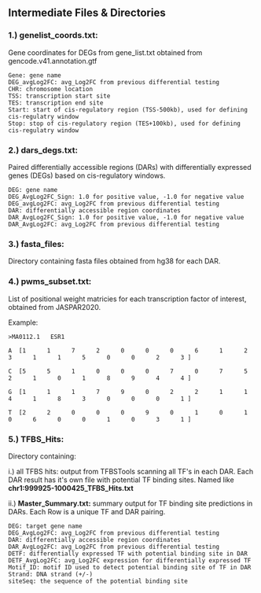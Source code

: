 ## Intermediate Files & Directories ##

### 1.) genelist_coords.txt:
Gene coordinates for DEGs from gene_list.txt obtained from gencode.v41.annotation.gtf

    Gene: gene name
    DEG_avgLog2FC: avg_Log2FC from previous differential testing
    CHR: chromosome location
    TSS: transcription start site
    TES: transcription end site
    Start: start of cis-regulatory region (TSS-500kb), used for defining cis-regulatry window
    Stop: stop of cis-regulatory region (TES+100kb), used for defining cis-regulatry window

### 2.) dars_degs.txt:
Paired differentially accessible regions (DARs) with differentially expressed genes (DEGs) based on cis-regulatory windows.

    DEG: gene name
    DEG_AvgLog2FC_Sign: 1.0 for positive value, -1.0 for negative value
    DEG_avgLog2FC: avg_Log2FC from previous differential testing
    DAR: differentially accessible region coordinates
    DAR_AvgLog2FC_Sign: 1.0 for positive value, -1.0 for negative value
    DAR_AvgLog2FC: avg_Log2FC from previous differential testing

### 3.) fasta_files:
Directory containing fasta files obtained from hg38 for each DAR.

### 4.) pwms_subset.txt:
List of positional weight matricies for each transcription factor of interest, obtained from JASPAR2020.

Example:

    >MA0112.1	ESR1
    
    A  [1      1      7      2      0      0      0      6      1      2      3      1      1      5      0      0      2      3 ]

    C  [5      5      1      0      0      0      7      0      7      5      2      1      0      1      8      9      4      4 ]

    G  [1      1      1      7      9      0      2      2      1      1      4      1      8      3      0      0      0      1 ]

    T  [2      2      0      0      0      9      0      1      0      1      0      6      0      0      1      0      3      1 ]

### 5.) TFBS_Hits:
Directory containing:

i.) all TFBS hits: output from TFBSTools scanning all TF's in each DAR. Each DAR result has it's own file with potential TF binding sites. Named like **chr1:999925-1000425_TFBS_Hits.txt**

ii.) **Master_Summary.txt:** summary output for TF binding site predictions in DARs. Each Row is a unique TF and DAR pairing.

    DEG: target gene name
    DEG_AvgLog2FC: avg_Log2FC from previous differential testing
    DAR: differentially accessible region coordinates
    DAR_AvgLog2FC: avg_Log2FC from previous differential testing
    DETF: differentially expressed TF with potential binding site in DAR
    DETF_AvgLog2FC: avg_Log2FC expression for differentially expressed TF
    Motif_ID: motif ID used to detect potential binding site of TF in DAR
    Strand: DNA strand (+/-)
    siteSeq: the sequence of the potential binding site
